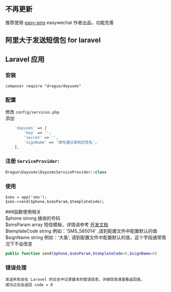 ## 不再更新  
推荐使用 [easy-sms](https://github.com/overtrue/easy-sms) easywechat 作者出品，功能完善

## 阿里大于发送短信包 for laravel  

## Laravel 应用
### 安装
```shell
composer require "draguo/dayusms"  
```
### 配置  
  修改 `config/services.php`  
  添加
  ```php
      'dayusms' => [
          'key' => '',
          'secret' => '',
          'signName' => '填写通过审核的签名',
      ],
   ```

### 注册 `ServiceProvider`:

  ``` php  
  Draguo\Dayusms\DayusmsServiceProvider::class
  ```

### 使用  
    $sms = app('sms');  
    $sms->send($phone,$smsParam,$templateCode);

###函数使用相关  
  $phone strong 接收的号码  
  $smsParam array 短信模板，详情请参考    [开发文档](https://api.alidayu.com/doc2/apiDetail.htm?spm=a3142.7395905.4.6.bQRfgO&apiId=25450)  
  $templateCode string 例如：'SMS_585014' ,请到配置文件中配置默认的值  
  $signName string 例如：'大鱼', 请到配置文件中配置默认的值，这个字段通常情况下不会改变  
  ``` php
public function send($phone,$smsParam,$templateCode=0,$signName=0)
  ```

### 错误处理
    发送失败会在 Laravel 的日志中记录基本的错误信息，详细信息请查看返回值，
    成功之后会返回 code = 0
